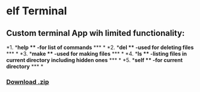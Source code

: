 # elf Terminal

## Custom terminal App wih limited functionality:

*1. ***help ** -for list of commands** *** *
*2. ***del ** -used for deleting files** *** *
*3. ***make ** -used for making files** *** *
*4. ***ls ** -listing files in current directory including hidden ones** *** *
*5. ***self ** -for current directory** *** *

### [Download .zip](https://minhaskamal.github.io/DownGit/#/home?url=https://github.com/Avrel3/Projects/tree/L/elf)
